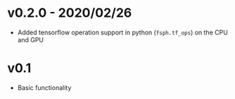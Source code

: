 # v0.2.0 - 2020/02/26

- Added tensorflow operation support in python (`fsph.tf_ops`) on the CPU and GPU

# v0.1

- Basic functionality
